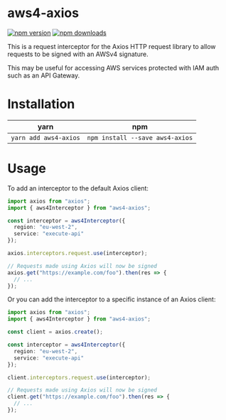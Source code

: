 # aws4-axios

[![npm version](https://img.shields.io/npm/v/aws4-axios.svg?style=flat-square)](https://www.npmjs.org/package/aws4-axios)
[![npm downloads](https://img.shields.io/npm/dm/aws4-axios.svg?style=flat-square)](http://npm-stat.com/charts.html?package=aws4-axios)

This is a request interceptor for the Axios HTTP request library to allow requests to be signed with an AWSv4 signature.

This may be useful for accessing AWS services protected with IAM auth such as an API Gateway.

# Installation

| yarn                  | npm                             |
| --------------------- | ------------------------------- |
| `yarn add aws4-axios` | `npm install --save aws4-axios` |

# Usage

To add an interceptor to the default Axios client:

```typescript
import axios from "axios";
import { aws4Interceptor } from "aws4-axios";

const interceptor = aws4Interceptor({
  region: "eu-west-2",
  service: "execute-api"
});

axios.interceptors.request.use(interceptor);

// Requests made using Axios will now be signed
axios.get("https://example.com/foo").then(res => {
  // ...
});
```

Or you can add the interceptor to a specific instance of an Axios client:

```typescript
import axios from "axios";
import { aws4Interceptor } from "aws4-axios";

const client = axios.create();

const interceptor = aws4Interceptor({
  region: "eu-west-2",
  service: "execute-api"
});

client.interceptors.request.use(interceptor);

// Requests made using Axios will now be signed
client.get("https://example.com/foo").then(res => {
  // ...
});
```
